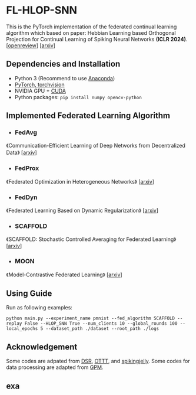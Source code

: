 # FL-HLOP-SNN
This is the PyTorch implementation of the federated continual learning algorithm which based on paper: Hebbian Learning based Orthogonal Projection for Continual Learning of Spiking Neural Networks **(ICLR 2024)**. \[[openreview](https://openreview.net/forum?id=MeB86edZ1P)\] \[[arxiv](https://arxiv.org/abs/2402.11984)\]

## Dependencies and Installation
- Python 3 (Recommend to use [Anaconda](https://www.anaconda.com/download/#linux))
- [PyTorch, torchvision](https://pytorch.org/)
- NVIDIA GPU + [CUDA](https://developer.nvidia.com/cuda-downloads)
- Python packages: `pip install numpy opencv-python`

## Implemented Federated Learning Algorithm
- ### FedAvg
《Communication-Efficient Learning of Deep Networks from Decentralized Data》
[[arxiv](https://arxiv.org/abs/1602.05629)]

- ### FedProx
《Federated Optimization in Heterogeneous Networks》
[[arxiv](https://arxiv.org/abs/1812.06127)]

- ### FedDyn
《Federated Learning Based on Dynamic Regularization》
[[arxiv](https://arxiv.org/abs/2111.04263)]

- ### SCAFFOLD
《SCAFFOLD: Stochastic Controlled Averaging for Federated Learning》
[[arxiv](https://arxiv.org/abs/1910.06378)]

- ### MOON
《Model-Contrastive Federated Learning》
[[arxiv](https://arxiv.org/abs/2103.16257)]

## Using Guide
Run as following examples:
```shell
python main.py --experiment_name pmnist --fed_algorithm SCAFFOLD --replay False --HLOP_SNN True --num_clients 10 --global_rounds 100 --local_epochs 5 --dataset_path ./dataset --root_path ./logs
```

## Acknowledgement

Some codes are adpated from [DSR](https://github.com/qymeng94/DSR), [OTTT](https://github.com/pkuxmq/OTTT-SNN), and [spikingjelly](https://github.com/fangwei123456/spikingjelly). Some codes for data processing are adapted from [GPM](https://github.com/sahagobinda/GPM).

## exa